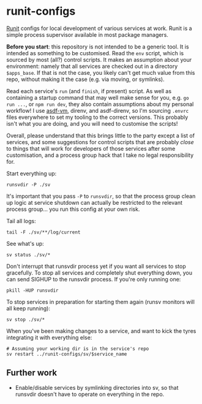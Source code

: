 # runit-configs

[Runit](http://smarden.org/runit/) configs for local development of various
services at work. Runit is a simple process supervisor available in most package
managers.

**Before you start**: this repository is not intended to be a generic tool. It
is intended as something to be customised. Read the `env` script, which is
sourced by most (all?) control scripts. It makes an assumption about your
environment: namely that all services are checked out in a directory
`$apps_base`. If that is not the case, you likely can't get much value from this
repo, without making it the case (e.g. via moving, or symlinks).

Read each service's `run` (and `finish`, if present) script. As well as
containing a startup command that may well make sense for you, e.g. `go run
...`, or `npm run dev`, they also contain assumptions about my personal
workflow! I use [asdf-vm](https://asdf-vm.com/), direnv, and asdf-direnv, so I'm
sourcing `.envrc` files everywhere to set my tooling to the correct versions.
This probably isn't what you are doing, and you will need to customise the
scripts!

Overall, please understand that this brings little to the party except a list of
services, and some suggestions for control scripts that are probably _close_ to
things that will work for developers of those services after some customisation,
and a process group hack that I take no legal responsibility for.

Start everything up:

```
runsvdir -P ./sv
```

It's important that you pass `-P` to `runsvdir`, so that the process group clean
up logic at service shutdown can actually be restricted to the relevant process
group... you run this config at your own risk.

Tail all logs:

```
tail -F ./sv/**/log/current
```

See what's up:

```
sv status ./sv/*
```

Don't interrupt that runsvdir process yet if you want all services to stop
gracefully. To stop all services and completely shut everything down, you can
send SIGHUP to the runsvdir process. If you're only running one:

```
pkill -HUP runsvdir
```

To stop services in preparation for starting them again (runsv monitors will all
keep running):

```
sv stop ./sv/*
```

When you've been making changes to a service, and want to kick the tyres
integrating it with everything else:

```
# Assuming your working dir is in the service's repo
sv restart ../runit-configs/sv/$service_name
```

## Further work

* Enable/disable services by symlinking directories into sv, so that runsvdir
  doesn't have to operate on everything in the repo.

